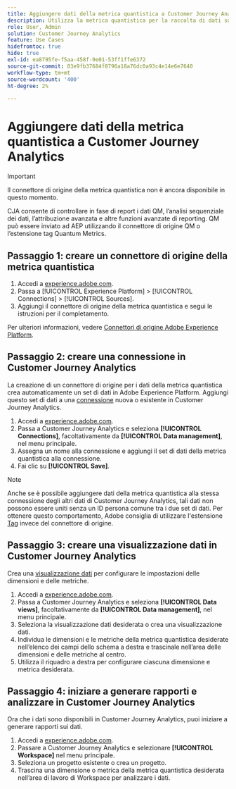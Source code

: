 ```yaml
---
title: Aggiungere dati della metrica quantistica a Customer Journey Analytics
description: Utilizza la metrica quantistica per la raccolta di dati su percorsi di utenti e comportamenti, quindi alimenta CJA da quei dati raccolti per ottenere informazioni più approfondite.
role: User, Admin
solution: Customer Journey Analytics
feature: Use Cases
hidefromtoc: true
hide: true
exl-id: ea8795fe-f5aa-458f-9e01-53ff1ffe6372
source-git-commit: 03e9fb37684f8796a18a76dc0a93c4e14e6e7640
workflow-type: tm+mt
source-wordcount: '400'
ht-degree: 2%

---
```


# Aggiungere dati della metrica quantistica a Customer Journey Analytics

>[!IMPORTANT]
>
>Il connettore di origine della metrica quantistica non è ancora disponibile in questo momento.

CJA consente di controllare in fase di report i dati QM, l’analisi sequenziale dei dati, l’attribuzione avanzata e altre funzioni avanzate di reporting.  QM può essere inviato ad AEP utilizzando il connettore di origine QM o l’estensione tag Quantum Metrics.

## Passaggio 1: creare un connettore di origine della metrica quantistica

1. Accedi a [experience.adobe.com](https://experience.adobe.com).
1. Passa a [!UICONTROL Experience Platform] > [!UICONTROL Connections] > [!UICONTROL Sources].
1. Aggiungi il connettore di origine della metrica quantistica e segui le istruzioni per il completamento.

Per ulteriori informazioni, vedere [Connettori di origine Adobe Experience Platform](https://experienceleague.adobe.com/it/docs/experience-platform/sources/home).

## Passaggio 2: creare una connessione in Customer Journey Analytics

La creazione di un connettore di origine per i dati della metrica quantistica crea automaticamente un set di dati in Adobe Experience Platform. Aggiungi questo set di dati a una [connessione](/help/connections/overview.md) nuova o esistente in Customer Journey Analytics.

1. Accedi a [experience.adobe.com](https://experience.adobe.com).
1. Passa a Customer Journey Analytics e seleziona **[!UICONTROL Connections]**, facoltativamente da **[!UICONTROL Data management]**, nel menu principale.
1. Assegna un nome alla connessione e aggiungi il set di dati della metrica quantistica alla connessione.
1. Fai clic su **[!UICONTROL Save]**.

>[!NOTE]
>Anche se è possibile aggiungere dati della metrica quantistica alla stessa connessione degli altri dati di Customer Journey Analytics, tali dati non possono essere uniti senza un ID persona comune tra i due set di dati. Per ottenere questo comportamento, Adobe consiglia di utilizzare l&#39;estensione [Tag](https://experienceleague.adobe.com/en/docs/experience-platform/destinations/catalog/analytics/quantum-metric) invece del connettore di origine.

## Passaggio 3: creare una visualizzazione dati in Customer Journey Analytics

Crea una [visualizzazione dati](/help/data-views/data-views.md) per configurare le impostazioni delle dimensioni e delle metriche.

1. Accedi a [experience.adobe.com](https://experience.adobe.com).
1. Passa a Customer Journey Analytics e seleziona **[!UICONTROL Data views]**, facoltativamente da **[!UICONTROL Data management]**, nel menu principale.
1. Seleziona la visualizzazione dati desiderata o crea una visualizzazione dati.
1. Individua le dimensioni e le metriche della metrica quantistica desiderate nell’elenco dei campi dello schema a destra e trascinale nell’area delle dimensioni e delle metriche al centro.
1. Utilizza il riquadro a destra per configurare ciascuna dimensione e metrica desiderata.

## Passaggio 4: iniziare a generare rapporti e analizzare in Customer Journey Analytics

Ora che i dati sono disponibili in Customer Journey Analytics, puoi iniziare a generare rapporti sui dati.

1. Accedi a [experience.adobe.com](https://experience.adobe.com).
1. Passare a Customer Journey Analytics e selezionare **[!UICONTROL Workspace]** nel menu principale.
1. Seleziona un progetto esistente o crea un progetto.
1. Trascina una dimensione o metrica della metrica quantistica desiderata nell’area di lavoro di Workspace per analizzare i dati.
